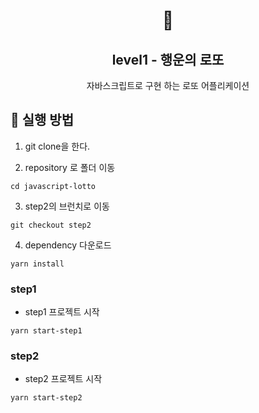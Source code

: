 <h1 align="middle">🎱</h1>
<h2 align="middle">level1 - 행운의 로또</h2>
<p align="middle">자바스크립트로 구현 하는 로또 어플리케이션</p>

## 📌 실행 방법

1. git clone을 한다.

2. repository 로 폴더 이동

```
cd javascript-lotto
```

3. step2의 브런치로 이동

```
git checkout step2
```

4. dependency 다운로드

```
yarn install
```

### step1

- step1 프로젝트 시작

```
yarn start-step1
```

### step2

- step2 프로젝트 시작

```
yarn start-step2
```

